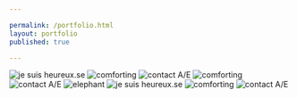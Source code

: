 ```yaml
---

permalink: /portfolio.html
layout: portfolio
published: true

---
```


<p>
<img class="masonry-brick" alt="je suis heureux.se" src="{{site.baseurl}}/portfolio/Je t'aime - 1 - Je suis heureux.se mini.jpeg">

<img class="masonry-brick" alt="comforting" src="{{site.baseurl}}/portfolio/CP2S Illus 7B - Après les violences mini.jpeg">

<img class="masonry-brick" alt="contact A/E" src="{{site.baseurl}}/portfolio/CP2S Illus 3A - Contact A:E mini.jpeg"> 

<img class="masonry-brick" alt="comforting" src="{{site.baseurl}}/portfolio/CP2S Illus 7B - Après les violences mini.jpeg">

<img class="masonry-brick" alt="contact A/E" src="{{site.baseurl}}/portfolio/CP2S Illus 3A - Contact A:E mini.jpeg"> 


<img class="masonry-brick" alt="elephant" src="{{site.baseurl}}/portfolio/elephant mini.jpeg">

<img class="masonry-brick" alt="je suis heureux.se" src="{{site.baseurl}}/portfolio/Je t'aime - 1 - Je suis heureux.se mini.jpeg">
  
<img class="masonry-brick" alt="comforting" src="{{site.baseurl}}/portfolio/CP2S Illus 7B - Après les violences mini.jpeg">

<img class="masonry-brick" alt="contact A/E" src="{{site.baseurl}}/portfolio/CP2S Illus 3A - Contact A:E mini.jpeg"> 
  
</p>
